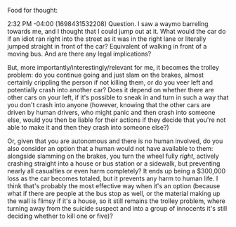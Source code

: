 Food for thought:

2:32 PM -04:00 (1698431532208)
Question. I saw a waymo barreling towards me, and I thought that I could jump out at it. What would the car do if an idiot ran right into the street as it was in the right lane or literally jumped straight in front of the car? Equivalent of walking in front of a moving bus. And are there any legal implications?

But, more importantly/interestingly/relevant for me, it becomes the trolley problem: do you continue going and just slam on the brakes, almost certainly crippling the person if not killing them, or do you veer left and potentially crash into another car? Does it depend on whether there are other cars on your left, if it's possible to sneak in and turn in such a way that you don't crash into anyone (however, knowing that the other cars are driven by human drivers, who might panic and then crash into someone else, would you then be liable for their actions if they decide that you're not able to make it and then they crash into someone else?)

Or, given that you are autonomous and there is no human involved, do you also consider an option that a human would not have available to them: alongside slamming on the brakes, you turn the wheel fully *right*, actively crashing straight into a house or bus station or a sidewalk, but preventing nearly all casualties or even harm completely? It ends up being a $300,000 loss as the car becomes totaled, but it prevents any harm to human life. I think that's probably the most effective way when it's an option (because what if there are people at the bus stop as well, or the material making up the wall is flimsy if it's a house, so it still remains the trolley problem, where turning away from the suicide suspect and into a group of innocents it's still deciding whether to kill one or five)?